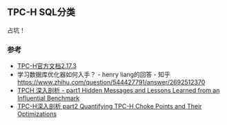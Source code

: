 ## TPC-H SQL分类

占坑！

### 参考

- [TPC-H官方文档2.17.3](http://www.tpc.org/tpc_documents_current_versions/current_specifications.asp)
- 学习数据库优化器如何入手？ - henry liang的回答 - 知乎 https://www.zhihu.com/question/544427791/answer/2692512370
- [TPCH 深入剖析 - part1 Hidden Messages and Lessons Learned from an Influential Benchmark](https://zhuanlan.zhihu.com/p/369455226)
- [TPC-H深入剖析 part2 Quantifying TPC-H Choke Points and Their Optimizations](https://zhuanlan.zhihu.com/p/369619142)


